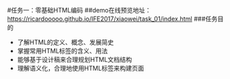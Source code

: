 #任务一：零基础HTML编码
##demo在线预览地址：https://ricardooooo.github.io/IFE2017/xiaowei/task_01/index.html
###任务目的
* 了解HTML的定义、概念、发展简史
* 掌握常用HTML标签的含义、用法
* 能够基于设计稿来合理规划HTML文档结构
* 理解语义化，合理地使用HTML标签来构建页面
